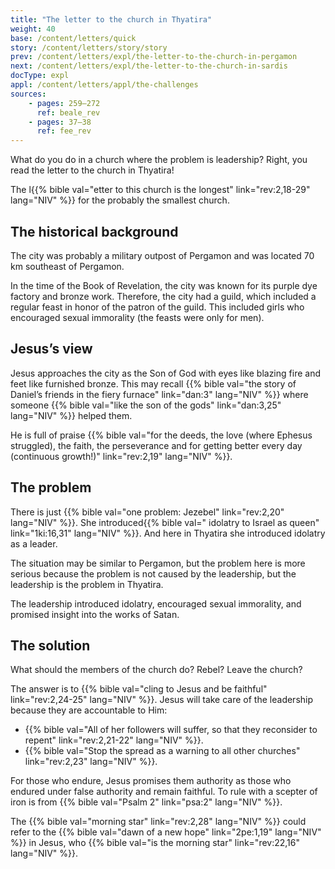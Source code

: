 ```yaml
---
title: "The letter to the church in Thyatira"
weight: 40
base: /content/letters/quick
story: /content/letters/story/story
prev: /content/letters/expl/the-letter-to-the-church-in-pergamon
next: /content/letters/expl/the-letter-to-the-church-in-sardis
docType: expl
appl: /content/letters/appl/the-challenges
sources: 
    - pages: 259–272
      ref: beale_rev
    - pages: 37–38
      ref: fee_rev
---
```


What do you do in a church where the problem is leadership? Right, you read the letter to the church in Thyatira!

The l{{% bible val="etter to this church is the longest" link="rev:2,18-29" lang="NIV" %}} for the probably the smallest church.

## The historical background

<a name="244a"></a>
The city was probably a military outpost of Pergamon and was located 70 km southeast of Pergamon.

In the time of the Book of Revelation, the city was known for its purple dye factory and bronze work. Therefore, the city had a guild, which included a regular feast in honor of the patron of the guild. This included girls who encouraged sexual immorality (the feasts were only for men).

## Jesus’s view

<a name="b87c"></a>
Jesus approaches the city as the Son of God with eyes like blazing fire and feet like furnished bronze. This may recall {{% bible val="the story of Daniel’s friends in the fiery furnace" link="dan:3" lang="NIV" %}} where someone {{% bible val="like the son of the gods" link="dan:3,25" lang="NIV" %}} helped them.

He is full of praise {{% bible val="for the deeds, the love (where Ephesus struggled), the faith, the perseverance and for getting better every day (continuous growth!)" link="rev:2,19" lang="NIV" %}}.

## The problem

<a name="2153"></a>
There is just {{% bible val="one problem: Jezebel" link="rev:2,20" lang="NIV" %}}. She introduced{{% bible val=" idolatry to Israel as queen" link="1ki:16,31" lang="NIV" %}}. And here in Thyatira she introduced idolatry as a leader.

The situation may be similar to Pergamon, but the problem here is more serious because the problem is not caused by the leadership, but the leadership is the problem in Thyatira.

The leadership introduced idolatry, encouraged sexual immorality, and promised insight into the works of Satan.

## The solution

<a name="09f8"></a>
What should the members of the church do? Rebel? Leave the church?

The answer is to {{% bible val="cling to Jesus and be faithful" link="rev:2,24-25" lang="NIV" %}}. Jesus will take care of the leadership because they are accountable to Him:

- {{% bible val="All of her followers will suffer, so that they reconsider to repent" link="rev:2,21-22" lang="NIV" %}}.
- {{% bible val="Stop the spread as a warning to all other churches" link="rev:2,23" lang="NIV" %}}.

For those who endure, Jesus promises them authority as those who endured under false authority and remain faithful. To rule with a scepter of iron is from {{% bible val="Psalm 2" link="psa:2" lang="NIV" %}}.

The {{% bible val="morning star" link="rev:2,28" lang="NIV" %}} could refer to the {{% bible val="dawn of a new hope" link="2pe:1,19" lang="NIV" %}} in Jesus, who {{% bible val="is the morning star" link="rev:22,16" lang="NIV" %}}.
